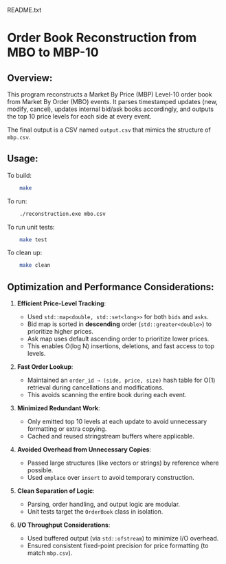README.txt

Order Book Reconstruction from MBO to MBP-10
============================================

Overview:
---------
This program reconstructs a Market By Price (MBP) Level-10 order book from Market By Order (MBO) events. It parses timestamped updates (new, modify, cancel), updates internal bid/ask books accordingly, and outputs the top 10 price levels for each side at every event.

The final output is a CSV named `output.csv` that mimics the structure of `mbp.csv`.

Usage:
------
To build:
```sh
    make
```
To run:
```sh
    ./reconstruction.exe mbo.csv
```

To run unit tests:
```sh
    make test
```

To clean up:
```sh
    make clean
```

Optimization and Performance Considerations:
--------------------------------------------
1. **Efficient Price-Level Tracking**:
   - Used `std::map<double, std::set<long>>` for both `bids` and `asks`.
   - Bid map is sorted in **descending** order (`std::greater<double>`) to prioritize higher prices.
   - Ask map uses default ascending order to prioritize lower prices.
   - This enables O(log N) insertions, deletions, and fast access to top levels.

2. **Fast Order Lookup**:
   - Maintained an `order_id → (side, price, size)` hash table for O(1) retrieval during cancellations and modifications.
   - This avoids scanning the entire book during each event.

3. **Minimized Redundant Work**:
   - Only emitted top 10 levels at each update to avoid unnecessary formatting or extra copying.
   - Cached and reused stringstream buffers where applicable.

4. **Avoided Overhead from Unnecessary Copies**:
   - Passed large structures (like vectors or strings) by reference where possible.
   - Used `emplace` over `insert` to avoid temporary construction.

5. **Clean Separation of Logic**:
   - Parsing, order handling, and output logic are modular.
   - Unit tests target the `OrderBook` class in isolation.

6. **I/O Throughput Considerations**:
   - Used buffered output (via `std::ofstream`) to minimize I/O overhead.
   - Ensured consistent fixed-point precision for price formatting (to match `mbp.csv`).

